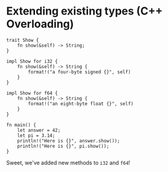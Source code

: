 
# Extending existing types (C++ Overloading)

```rust,editable
trait Show {
    fn show(&self) -> String;
}

impl Show for i32 {
    fn show(&self) -> String {
        format!("a four-byte signed {}", self)
    }
}

impl Show for f64 {
    fn show(&self) -> String {
        format!("an eight-byte float {}", self)
    }
}

fn main() {
    let answer = 42;
    let pi = 3.14;
    println!("Here is {}", answer.show());
    println!("Here is {}", pi.show());
}
```

Sweet, we've added new methods to `i32` and `f64`!

